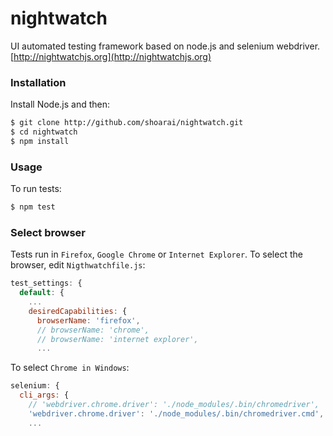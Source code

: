 # nightwatch
UI automated testing framework based on node.js and selenium webdriver. [http://nightwatchjs.org](http://nightwatchjs.org)

### Installation

Install Node.js and then:
```sh
$ git clone http://github.com/shoarai/nightwatch.git
$ cd nightwatch
$ npm install
```

### Usage
To run tests:
```sh
$ npm test
```

### Select browser
Tests run in `Firefox`, `Google Chrome` or `Internet Explorer`.
To select the browser, edit `Nigthwatchfile.js`:
```js
test_settings: {
  default: {
    ...
    desiredCapabilities: {
      browserName: 'firefox',
      // browserName: 'chrome',
      // browserName: 'internet explorer',
      ...
```
To select `Chrome in Windows`:
```js
selenium: {
  cli_args: {
    // 'webdriver.chrome.driver': './node_modules/.bin/chromedriver',      // in Mac
    'webdriver.chrome.driver': './node_modules/.bin/chromedriver.cmd',  // in Windows
    ...
```
